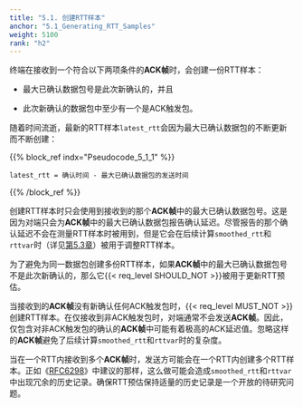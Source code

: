 ```yaml
---
title: "5.1. 创建RTT样本"
anchor: "5.1_Generating_RTT_Samples"
weight: 5100
rank: "h2"
---
```


终端在接收到一个符合以下两项条件的**ACK帧**时，会创建一份RTT样本：

* 最大已确认数据包号是此次新确认的，并且

* 此次新确认的数据包中至少有一个是ACK触发包。

随着时间流逝，最新的RTT样本`latest_rtt`会因为最大已确认数据包的不断更新而不断创建：

{{% block_ref
indx="Pseudocode_5_1_1" %}}

```
latest_rtt = 确认时间 - 最大已确认数据包的发送时间
```

{{% /block_ref %}}

创建RTT样本时只会使用到接收到的那个**ACK帧**中的最大已确认数据包号。这是因为对端只会为**ACK帧**中的最大已确认数据包报告确认延迟。尽管报告的那个确认延迟不会在测量RTT样本时被用到，但是它会在后续计算`smoothed_rtt`和`rttvar`时（详见[第5.3章]()）被用于调整RTT样本。

为了避免为同一数据包创建多份RTT样本，如果**ACK帧**中的最大已确认数据包号不是此次新确认的，那么它{{< req_level SHOULD_NOT >}}被用于更新RTT预估。

当接收到的**ACK帧**没有新确认任何ACK触发包时，{{< req_level MUST_NOT >}}创建RTT样本。在仅接收到非ACK触发包时，对端通常不会发送**ACK帧**。因此，仅包含对非ACK触发包的确认的**ACK帧**中可能有着极高的ACK延迟值。忽略这样的**ACK帧**避免了后续计算`smoothed_rtt`和`rttvar`时的复杂度。

当在一个RTT内接收到多个**ACK帧**时，发送方可能会在一个RTT内创建多个RTT样本。正如《[RFC6298]()》中建议的那样，这么做可能会造成`smoothed_rtt`和`rttvar`中出现冗余的历史记录。确保RTT预估保持适量的历史记录是一个开放的待研究问题。
